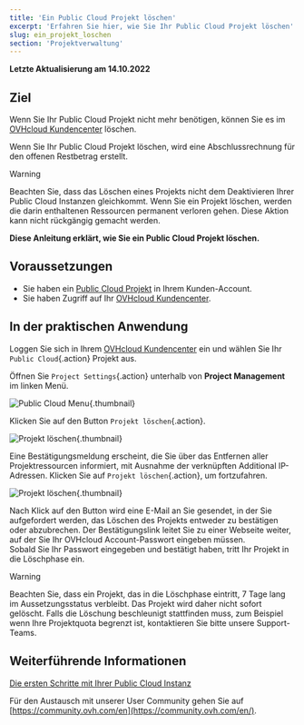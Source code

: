 ```yaml
---
title: 'Ein Public Cloud Projekt löschen'
excerpt: 'Erfahren Sie hier, wie Sie Ihr Public Cloud Projekt löschen'
slug: ein_projekt_loschen
section: 'Projektverwaltung'
---
```


**Letzte Aktualisierung am 14.10.2022**

## Ziel

Wenn Sie Ihr Public Cloud Projekt nicht mehr benötigen, können Sie es im [OVHcloud Kundencenter](https://www.ovh.com/auth/?action=gotomanager&from=https://www.ovh.de/&ovhSubsidiary=de) löschen.

Wenn Sie Ihr Public Cloud Projekt löschen, wird eine Abschlussrechnung für den offenen Restbetrag erstellt.

> [!warning]
>
Beachten Sie, dass das Löschen eines Projekts nicht dem Deaktivieren Ihrer Public Cloud Instanzen gleichkommt. Wenn Sie ein Projekt löschen, werden die darin enthaltenen Ressourcen permanent verloren gehen. Diese Aktion kann nicht rückgängig gemacht werden.
>

**Diese Anleitung erklärt, wie Sie ein Public Cloud Projekt löschen.**

## Voraussetzungen

- Sie haben ein [Public Cloud Projekt](https://www.ovhcloud.com/de/public-cloud) in Ihrem Kunden-Account.
- Sie haben Zugriff auf Ihr [OVHcloud Kundencenter](https://www.ovh.com/auth/?action=gotomanager&from=https://www.ovh.de/&ovhSubsidiary=de).

## In der praktischen Anwendung

Loggen Sie sich in Ihrem [OVHcloud Kundencenter](https://www.ovh.com/auth/?action=gotomanager&from=https://www.ovh.de/&ovhSubsidiary=de) ein und wählen Sie Ihr `Public Cloud`{.action} Projekt aus.

Öffnen Sie `Project Settings`{.action} unterhalb von **Project Management** im linken Menü.

![Public Cloud Menu](images/deleteproject.png){.thumbnail}

Klicken Sie auf den Button `Projekt löschen`{.action}.

![Projekt löschen](images/deleteproject1.png){.thumbnail}

Eine Bestätigungsmeldung erscheint, die Sie über das Entfernen aller Projektressourcen informiert, mit Ausnahme der verknüpften Additional IP-Adressen. Klicken Sie auf `Projekt löschen`{.action}, um fortzufahren.

![Projekt löschen](images/deleteproject2.png){.thumbnail}

Nach Klick auf den Button wird eine E-Mail an Sie gesendet, in der Sie aufgefordert werden, das Löschen des Projekts entweder zu bestätigen oder abzubrechen. Der Bestätigungslink leitet Sie zu einer Webseite weiter, auf der Sie Ihr OVHcloud Account-Passwort eingeben müssen.
<br>Sobald Sie Ihr Passwort eingegeben und bestätigt haben, tritt Ihr Projekt in die Löschphase ein.

> [!warning]
> Beachten Sie, dass ein Projekt, das in die Löschphase eintritt, 7 Tage lang im Aussetzungsstatus verbleibt. Das Projekt wird daher nicht sofort gelöscht. Falls die Löschung beschleunigt stattfinden muss, zum Beispiel wenn Ihre Projektquota begrenzt ist, kontaktieren Sie bitte unsere Support-Teams.
>

## Weiterführende Informationen

[Die ersten Schritte mit Ihrer Public Cloud Instanz](../public-cloud-erste-schritte/)

Für den Austausch mit unserer User Community gehen Sie auf [https://community.ovh.com/en](https://community.ovh.com/en/).
